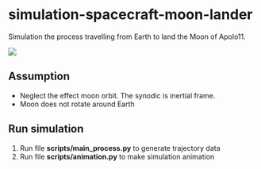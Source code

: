 # simulation-spacecraft-moon-lander
Simulation the process travelling from Earth to land the Moon of Apolo11. 

<img src="/Pictures/Earth_Moon">

## Assumption 
- Neglect the effect moon orbit. The synodic is inertial frame. 
- Moon does not rotate around Earth

## Run simulation
1. Run file __scripts/main_process.py__ to generate trajectory data
2. Run file __scripts/animation.py__ to make simulation animation 